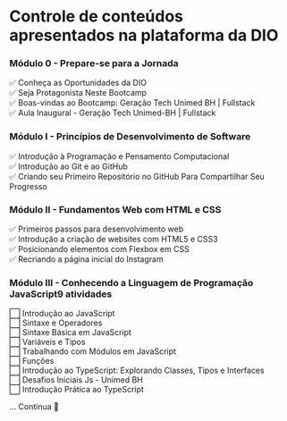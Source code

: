 # Controle de conteúdos apresentados na plataforma da DIO  
### Módulo 0 - Prepare-se para a Jornada  
✅ Conheça as Oportunidades da DIO  
✅ Seja Protagonista Neste Bootcamp  
✅ Boas-vindas ao Bootcamp: Geração Tech Unimed BH | Fullstack  
✅ Aula Inaugural - Geração Tech Unimed-BH | Fullstack

### Módulo I - Princípios de Desenvolvimento de Software
✅ Introdução à Programação e Pensamento Computacional  
✅ Introdução ao Git e ao GitHub  
✅ Criando seu Primeiro Repositório no GitHub Para Compartilhar Seu Progresso

### Módulo II - Fundamentos Web com HTML e CSS
✅ Primeiros passos para desenvolvimento web  
✅ Introdução a criação de websites com HTML5 e CSS3  
✅ Posicionando elementos com Flexbox em CSS  
✅ Recriando a página inicial do Instagram  

### Módulo III - Conhecendo a Linguagem de Programação JavaScript9 atividades
⬜ Introdução ao JavaScript  
⬜ Sintaxe e Operadores  
⬜ Sintaxe Básica em JavaScript  
⬜ Variáveis e Tipos  
⬜ Trabalhando com Módulos em JavaScript  
⬜ Funções  
⬜ Introdução ao TypeScript: Explorando Classes, Tipos e Interfaces  
⬜ Desafios Iniciais Js - Unimed BH  
⬜ Introdução Prática ao TypeScript  

... Continua 🙂

